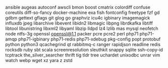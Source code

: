 ansible
augeas
autoconf
awscli
bmon
boost
cmatrix
colordiff
confuse
coreutils
diff-so-fancy
docker-machine
exa
fish
fontconfig
freetype
fzf
gd
gdbm
gettext
gflags
git
glog
go
graphviz
icu4c
igbinary
imagemagick
influxdb
jpeg
libarchive
libevent
libidn2
libmagic
libpng
librdkafka
libtiff
libtool
libunistring
libxml2
libyaml
libzip
lldpd
lz4
lzlib
mas
mysql
neofetch
node
ntfs-3g
openssl
openssl@1.1
packer
pcre
pcre2
perl
php71
php71-amqp
php71-igbinary
php71-redis
php71-xdebug
pkg-config
popt
protobuf
python
python3
qcachegrind
qt
rabbitmq-c
ranger
rapidjson
readline
redis
rocksdb
ruby
sbt
scala
screenresolution
sleuthkit
snappy
sqlite
ssh-copy-id
tcptrack
the_silver_searcher
thrift
tig
tldr
tree
uchardet
unixodbc
unrar
vim
watch
webp
wget
xz
yara
z
zstd
